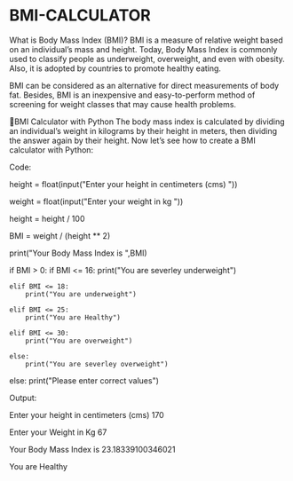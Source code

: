 # BMI-CALCULATOR

What is Body Mass Index (BMI)?
BMI is a measure of relative weight based on an individual’s mass and height. Today, Body Mass Index is commonly used to classify people as underweight, overweight, and even with obesity. Also, it is adopted by countries to promote healthy eating.

BMI can be considered as an alternative for direct measurements of body fat. Besides, BMI is an inexpensive and easy-to-perform method of screening for weight classes that may cause health problems.

📌BMI Calculator with Python
The body mass index is calculated by dividing an individual’s weight in kilograms by their height in meters, then dividing the answer again by their height. Now let’s see how to create a BMI calculator with Python:


Code:

height = float(input("Enter your height in centimeters (cms) "))

weight = float(input("Enter your weight in kg "))

height = height / 100

BMI = weight / (height ** 2)

print("Your Body Mass Index is ",BMI)

if BMI > 0:
    if BMI <= 16:
        print("You are severley underweight")

    elif BMI <= 18:
        print("You are underweight")

    elif BMI <= 25:
        print("You are Healthy")

    elif BMI <= 30:
        print("You are overweight")

    else:
        print("You are severley overweight")

else:
    print("Please enter correct values") 


Output:

Enter your height in centimeters (cms) 170

Enter your Weight in Kg 67

Your Body Mass Index is 23.18339100346021

You are Healthy

  
